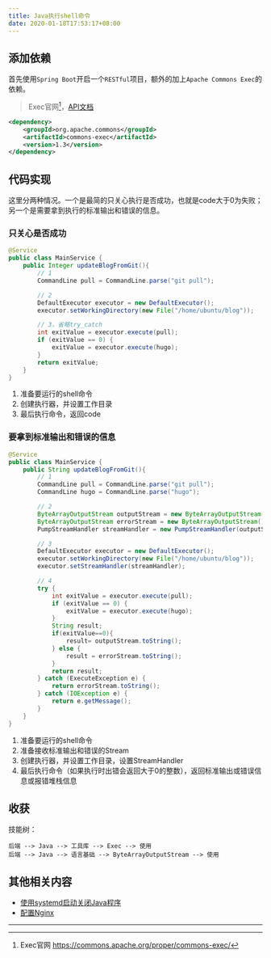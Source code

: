 ```yaml
---
title: Java执行shell命令
date: 2020-01-18T17:53:17+08:00
---
```

## 添加依赖

首先使用`Spring Boot`开启一个`RESTful`项目，额外的加上`Apache Commons Exec`的依赖。

> Exec官网[^1]，[API文档](https://commons.apache.org/proper/commons-exec/apidocs/index.html)

```xml
<dependency>
    <groupId>org.apache.commons</groupId>
    <artifactId>commons-exec</artifactId>
    <version>1.3</version>
</dependency>
```

## 代码实现

这里分两种情况。一个是最简的只关心执行是否成功，也就是code大于0为失败；另一个是需要拿到执行的标准输出和错误的信息。

### 只关心是否成功

```java
@Service
public class MainService {
    public Integer updateBlogFromGit(){
        // 1
        CommandLine pull = CommandLine.parse("git pull");

        // 2
        DefaultExecutor executor = new DefaultExecutor();
        executor.setWorkingDirectory(new File("/home/ubuntu/blog"));

        // 3，省略try_catch
        int exitValue = executor.execute(pull);
        if (exitValue == 0) {
            exitValue = executor.execute(hugo);
        }
        return exitValue;
    }
}
```

1. 准备要运行的shell命令
1. 创建执行器，并设置工作目录
1. 最后执行命令，返回code

### 要拿到标准输出和错误的信息

```java
@Service
public class MainService {
    public String updateBlogFromGit(){
        // 1
        CommandLine pull = CommandLine.parse("git pull");
        CommandLine hugo = CommandLine.parse("hugo");

        // 2
        ByteArrayOutputStream outputStream = new ByteArrayOutputStream();
        ByteArrayOutputStream errorStream = new ByteArrayOutputStream();
        PumpStreamHandler streamHandler = new PumpStreamHandler(outputStream, errorStream);

        // 3
        DefaultExecutor executor = new DefaultExecutor();
        executor.setWorkingDirectory(new File("/home/ubuntu/blog"));
        executor.setStreamHandler(streamHandler);

        // 4
        try {
            int exitValue = executor.execute(pull);
            if (exitValue == 0) {
                exitValue = executor.execute(hugo);
            }
            String result;
            if(exitValue==0){
                result= outputStream.toString();
            } else {
                result = errorStream.toString();
            }
            return result;
        } catch (ExecuteException e) {
            return errorStream.toString();
        } catch (IOException e) {
            return e.getMessage();
        }
    }
}
```

1. 准备要运行的shell命令
1. 准备接收标准输出和错误的Stream
1. 创建执行器，并设置工作目录，设置StreamHandler
1. 最后执行命令（如果执行时出错会返回大于0的整数），返回标准输出或错误信息或报错堆栈信息

## 收获

技能树：
```
后端 --> Java --> 工具库 --> Exec --> 使用
后端 --> Java --> 语言基础 --> ByteArrayOutputStream --> 使用
```

## 其他相关内容

- [使用systemd启动关闭Java程序](https://wowfriday.cn/posts/linux-base/#%E4%BD%BF%E7%94%A8systemd%E5%90%AF%E5%8A%A8%E5%85%B3%E9%97%ADjava%E7%A8%8B%E5%BA%8F)
- [配置Nginx](https://wowfriday.cn/nginx.html#%E5%8F%8D%E5%90%91%E4%BB%A3%E7%90%86%E9%85%8D%E7%BD%AE)

---

[^1]: Exec官网 <https://commons.apache.org/proper/commons-exec/>